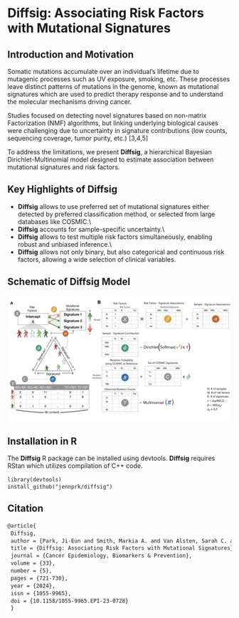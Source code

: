 # Diffsig: Associating Risk Factors with Mutational Signatures

## Introduction and Motivation

Somatic mutations accumulate over an individual’s lifetime due to mutagenic processes such as UV exposure, smoking, etc. These processes leave distinct patterns of mutations in the genome, known as mutational signatures which are used to predict therapy response and to understand the molecular mechanisms driving cancer.

Studies focused on detecting novel signatures based on non-matrix Factorization (NMF) algorithms, but linking underlying biological causes were challenging due to uncertainty in signature contributions (low counts, sequencing coverage, tumor purity, etc.) [3,4,5]

To address the limitations, we present **Diffsig**, a hierarchical Bayesian Dirichlet-Multinomial model designed to estimate association between mutational signatures and risk factors.

## Key Highlights of **Diffsig**

-   **Diffsig** allows to use preferred set of mutational signatures either detected by preferred classification method, or selected from large databases like COSMIC.\
-   **Diffsig** accounts for sample-specific uncertainty.\
-   **Diffsig** allows to test multiple risk factors simultaneously, enabling robust and unbiased inference.\
-   **Diffsig** allows not only binary, but also categorical and continuous risk factors, allowing a wide selection of clinical variables.

## Schematic of **Diffsig** Model

<p align="center">
<img src="https://github.com/jennprk/diffsig/blob/main/vignettes/figures/schematic/schematic.001.png" width="600"/>
</p>

## Installation in R

The **Diffsig** R package can be installed using devtools. **Diffsig** requires RStan which utilizes compilation of C++ code.

```         
library(devtools) 
install_github("jennprk/diffsig")
```

## Citation

``` tex
@article{
 Diffsig, 
 author = {Park, Ji-Eun and Smith, Markia A. and Van Alsten, Sarah C. and Walens, Andrea and Wu, Di and Hoadley, Katherine A. and Troester, Melissa A. and Love, Michael I.}, 
 title = {Diffsig: Associating Risk Factors with Mutational Signatures}, 
 journal = {Cancer Epidemiology, Biomarkers & Prevention}, 
 volume = {33}, 
 number = {5}, 
 pages = {721-730}, 
 year = {2024}, 
 issn = {1055-9965}, 
 doi = {10.1158/1055-9965.EPI-23-0728}
 }
```
